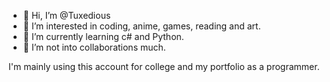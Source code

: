 - 👋 Hi, I’m @Tuxedious
- 👀 I’m interested in coding, anime, games, reading and art.
- 🌱 I’m currently learning c# and Python.
- 💞️ I’m not into collaborations much.

<!---
Tuxedious/Tuxedious is a ✨ special ✨ repository because its `README.md` (this file) appears on your GitHub profile.
You can click the Preview link to take a look at your changes.
--->

I'm mainly using this account for college and my portfolio as a programmer.
